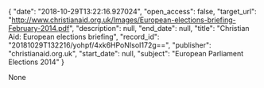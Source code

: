 {
  "date": "2018-10-29T13:22:16.927024", 
  "open_access": false, 
  "target_url": "http://www.christianaid.org.uk/Images/European-elections-briefing-February-2014.pdf", 
  "description": null, 
  "end_date": null, 
  "title": "Christian Aid: European elections briefing", 
  "record_id": "20181029T132216/yohpf/4xk6HPoNIsoI172g==", 
  "publisher": "christianaid.org.uk", 
  "start_date": null, 
  "subject": "European Parliament Elections 2014"
}

None